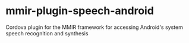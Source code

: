 # mmir-plugin-speech-android
Cordova plugin for the MMIR framework for accessing Android's system speech recognition and synthesis
